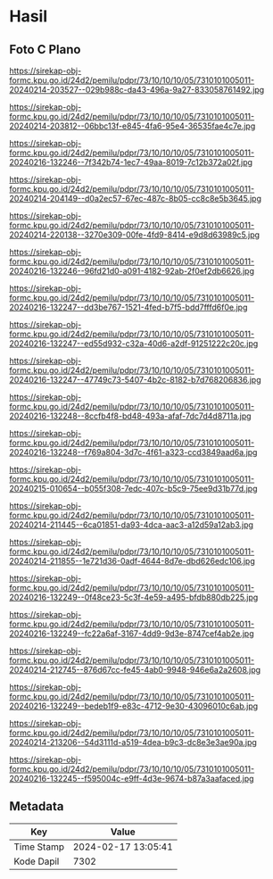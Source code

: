 # Hasil

## Foto C Plano

https://sirekap-obj-formc.kpu.go.id/24d2/pemilu/pdpr/73/10/10/10/05/7310101005011-20240214-203527--029b988c-da43-496a-9a27-833058761492.jpg

https://sirekap-obj-formc.kpu.go.id/24d2/pemilu/pdpr/73/10/10/10/05/7310101005011-20240214-203812--06bbc13f-e845-4fa6-95e4-36535fae4c7e.jpg

https://sirekap-obj-formc.kpu.go.id/24d2/pemilu/pdpr/73/10/10/10/05/7310101005011-20240216-132246--7f342b74-1ec7-49aa-8019-7c12b372a02f.jpg

https://sirekap-obj-formc.kpu.go.id/24d2/pemilu/pdpr/73/10/10/10/05/7310101005011-20240214-204149--d0a2ec57-67ec-487c-8b05-cc8c8e5b3645.jpg

https://sirekap-obj-formc.kpu.go.id/24d2/pemilu/pdpr/73/10/10/10/05/7310101005011-20240214-220138--3270e309-00fe-4fd9-8414-e9d8d63989c5.jpg

https://sirekap-obj-formc.kpu.go.id/24d2/pemilu/pdpr/73/10/10/10/05/7310101005011-20240216-132246--96fd21d0-a091-4182-92ab-2f0ef2db6626.jpg

https://sirekap-obj-formc.kpu.go.id/24d2/pemilu/pdpr/73/10/10/10/05/7310101005011-20240216-132247--dd3be767-1521-4fed-b7f5-bdd7fffd6f0e.jpg

https://sirekap-obj-formc.kpu.go.id/24d2/pemilu/pdpr/73/10/10/10/05/7310101005011-20240216-132247--ed55d932-c32a-40d6-a2df-91251222c20c.jpg

https://sirekap-obj-formc.kpu.go.id/24d2/pemilu/pdpr/73/10/10/10/05/7310101005011-20240216-132247--47749c73-5407-4b2c-8182-b7d768206836.jpg

https://sirekap-obj-formc.kpu.go.id/24d2/pemilu/pdpr/73/10/10/10/05/7310101005011-20240216-132248--8ccfb4f8-bd48-493a-afaf-7dc7d4d8711a.jpg

https://sirekap-obj-formc.kpu.go.id/24d2/pemilu/pdpr/73/10/10/10/05/7310101005011-20240216-132248--f769a804-3d7c-4f61-a323-ccd3849aad6a.jpg

https://sirekap-obj-formc.kpu.go.id/24d2/pemilu/pdpr/73/10/10/10/05/7310101005011-20240215-010654--b055f308-7edc-407c-b5c9-75ee9d31b77d.jpg

https://sirekap-obj-formc.kpu.go.id/24d2/pemilu/pdpr/73/10/10/10/05/7310101005011-20240214-211445--6ca01851-da93-4dca-aac3-a12d59a12ab3.jpg

https://sirekap-obj-formc.kpu.go.id/24d2/pemilu/pdpr/73/10/10/10/05/7310101005011-20240214-211855--1e721d36-0adf-4644-8d7e-dbd626edc106.jpg

https://sirekap-obj-formc.kpu.go.id/24d2/pemilu/pdpr/73/10/10/10/05/7310101005011-20240216-132249--0f48ce23-5c3f-4e59-a495-bfdb880db225.jpg

https://sirekap-obj-formc.kpu.go.id/24d2/pemilu/pdpr/73/10/10/10/05/7310101005011-20240216-132249--fc22a6af-3167-4dd9-9d3e-8747cef4ab2e.jpg

https://sirekap-obj-formc.kpu.go.id/24d2/pemilu/pdpr/73/10/10/10/05/7310101005011-20240214-212745--876d67cc-fe45-4ab0-9948-946e6a2a2608.jpg

https://sirekap-obj-formc.kpu.go.id/24d2/pemilu/pdpr/73/10/10/10/05/7310101005011-20240216-132249--bedeb1f9-e83c-4712-9e30-43096010c6ab.jpg

https://sirekap-obj-formc.kpu.go.id/24d2/pemilu/pdpr/73/10/10/10/05/7310101005011-20240214-213206--54d3111d-a519-4dea-b9c3-dc8e3e3ae90a.jpg

https://sirekap-obj-formc.kpu.go.id/24d2/pemilu/pdpr/73/10/10/10/05/7310101005011-20240216-132245--f595004c-e9ff-4d3e-9674-b87a3aafaced.jpg


## Metadata

| Key        | Value               |
| ---------- | ------------------- |
| Time Stamp | 2024-02-17 13:05:41 |
| Kode Dapil | 7302                |



